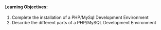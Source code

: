 #### Learning Objectives:

1. Complete the installation of a PHP/MySql Development Environment
2. Describe the different parts of a PHP/MySQL Development Environment



